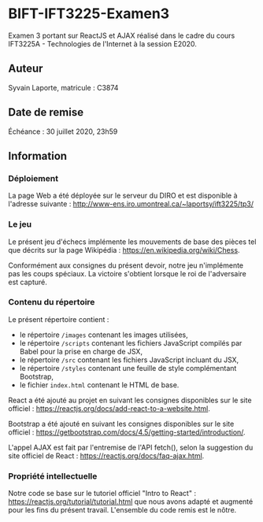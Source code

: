 # BIFT-IFT3225-Examen3
Examen 3 portant sur ReactJS et AJAX réalisé dans le cadre du cours
IFT3225A - Technologies de l'Internet à la session E2020.

## Auteur
Syvain Laporte, matricule : C3874

## Date de remise
Échéance : 30 juillet 2020, 23h59

## Information

### Déploiement
La page Web a été déployée sur le serveur du DIRO et est disponible
à l'adresse suivante : http://www-ens.iro.umontreal.ca/~laportsy/ift3225/tp3/

### Le jeu
Le présent jeu d'échecs implémente les mouvements de base des pièces tel que
décrits sur la page Wikipédia : https://en.wikipedia.org/wiki/Chess.

Conformément aux consignes du présent devoir, notre jeu n'implémente pas les
coups spéciaux. La victoire s'obtient lorsque le roi de l'adversaire est capturé.

### Contenu du répertoire
Le présent répertoire contient :
- le répertoire <code>/images</code> contenant les images utilisées,
- le répertoire <code>/scripts</code> contenant les fichiers JavaScript compilés
  par Babel pour la prise en charge de JSX,
- le répertoire <code>/src</code> contenant les fichiers JavaScript incluant du JSX,
- le répertoire <code>/styles</code> contenant une feuille de style complémentant Bootstrap,
- le fichier <code>index.html</code> contenant le HTML de base.

React a été ajouté au projet en suivant les consignes disponibles sur le site
officiel&nbsp;: https://reactjs.org/docs/add-react-to-a-website.html.

Bootstrap a été ajouté en suivant les consignes disponibles sur le site
officiel&nbsp;: https://getbootstrap.com/docs/4.5/getting-started/introduction/.

L'appel AJAX est fait par l'entremise de l'API fetch(), selon la suggestion du
site officiel de React&nbsp;: https://reactjs.org/docs/faq-ajax.html.

### Propriété intellectuelle
Notre code se base sur le tutoriel officiel "Intro to React"&nbsp;:
https://reactjs.org/tutorial/tutorial.html que nous avons adapté et augmenté
pour les fins du présent travail. L'ensemble du code remis est le nôtre.